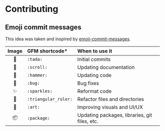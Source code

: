 # Contributing

## Emoji commit messages

This idea was taken and inspired by [emoji-commit-messages](https://github.com/cooperka/emoji-commit-messages/tree/main).

| Image | GFM shortcode* | When to use it |
|:-----:|:--------- |:-------------- |
| :tada: | `:tada:` | Initial commits |
| :scroll: | `:scroll:` | Updating documentation |
| :hammer: | `:hammer:` | Updating code |
| :bug: | `:bug:` | Bug fixes |
| :sparkles: | `:sparkles:` | Reformat code |
| :triangular_ruler: | `:triangular_ruler:` | Refactor files and directories |
| :art: | `:art:` | Improving visuals and UI/UX |
| :package: | `:package:` | Updating packages, libraries, git files, etc. |